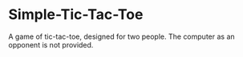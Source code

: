 # Simple-Tic-Tac-Toe
A game of tic-tac-toe, designed for two people. The computer as an opponent is not provided.
